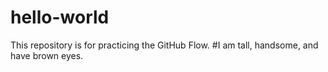 # hello-world
This repository is for practicing the GitHub Flow.
#I am tall, handsome, and have brown eyes.
